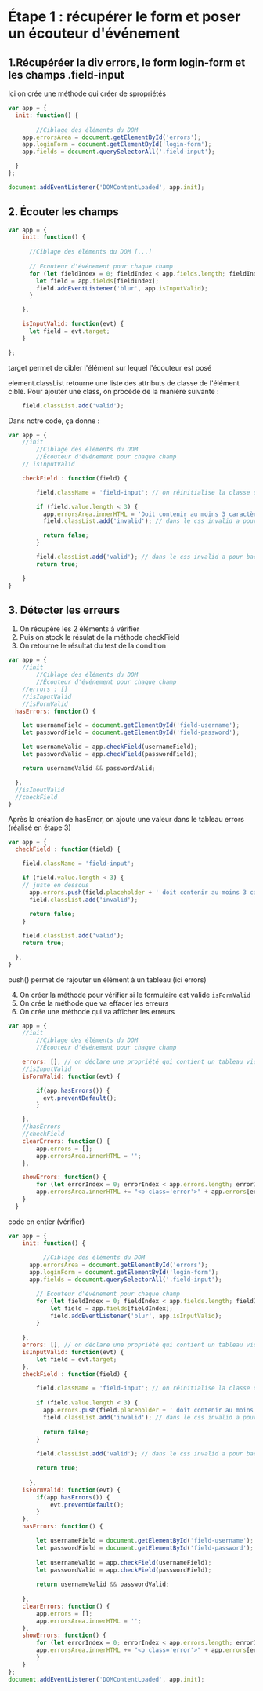 # Étape 1 : récupérer le form et poser un écouteur d'événement

## 1.Récupéréer la div errors, le form login-form et les champs .field-input
Ici on crée une méthode qui créer de spropriétés

```javascript
var app = {
  init: function() {
    
        //Ciblage des éléments du DOM
    app.errorsArea = document.getElementById('errors');
    app.loginForm = document.getElementById('login-form');
    app.fields = document.querySelectorAll('.field-input');

  }
};

document.addEventListener('DOMContentLoaded', app.init);
```


##  2. Écouter les champs
```javascript
var app = {
    init: function() {
      
      //Ciblage des éléments du DOM [...]
    
      // Ecouteur d'événement pour chaque champ
      for (let fieldIndex = 0; fieldIndex < app.fields.length; fieldIndex++)   {
        let field = app.fields[fieldIndex];
        field.addEventListener('blur', app.isInputValid);
      }

    },

    isInputValid: function(evt) {
      let field = evt.target;
    }

};
```


target permet de cibler l'élément sur lequel l'écouteur est posé

element.classList retourne une liste des attributs de classe de l'élément ciblé.
Pour ajouter une class, on procède de la manière suivante :

```javascript
    field.classList.add('valid');
```

Dans notre code, ça donne :
```javascript
var app = {
    //init
        //Ciblage des éléments du DOM
        //Écouteur d'événement pour chaque champ
    // isInputValid

    checkField : function(field) {

        field.className = 'field-input'; // on réinitialise la classe du champ pour s'assurer de pouvoir continuer à tester nos conditions

        if (field.value.length < 3) {
          app.errorsArea.innerHTML = 'Doit contenir au moins 3 caractères';
          field.classList.add('invalid'); // dans le css invalid a pour background-color: #ff3860 (rouge)

          return false;
        }

        field.classList.add('valid'); // dans le css invalid a pour background-color: #00d1b2 (vert)
        return true;

    }
}
```

## 3. Détecter les erreurs

1. On récupère les 2 éléments à vérifier
2. Puis on stock le résulat de la méthode checkField
3. On retourne le résultat du test de la condition


```javascript
var app = {
    //init
        //Ciblage des éléments du DOM
        //Écouteur d'événement pour chaque champ
    //errors : []
    //isInputValid
    //isFormValid
  hasErrors: function() {

    let usernameField = document.getElementById('field-username');
    let passwordField = document.getElementById('field-password');

    let usernameValid = app.checkField(usernameField);
    let passwordValid = app.checkField(passwordField);

    return usernameValid && passwordValid;

  },
  //isInoutValid
  //checkField
}
```

Après la création de hasError, on ajoute une valeur dans le tableau errors (réalisé en étape 3)

```javascript
var app = {
  checkField : function(field) {

    field.className = 'field-input';

    if (field.value.length < 3) { 
    // juste en dessous
      app.errors.push(field.placeholder + ' doit contenir au moins 3 caractèrs');
      field.classList.add('invalid');
      
      return false;
    }

    field.classList.add('valid');
    return true;

  },
}
```
push() permet de rajouter un élément à un tableau (ici errors)

4. On créer la méthode pour vérifier si le formulaire est valide `isFormValid` 
5. On crée la méthode que va effacer les erreurs
6. On crée une méthode qui va afficher les erreurs

```javascript
var app = {
    //init
        //Ciblage des éléments du DOM
        //Écouteur d'événement pour chaque champ

    errors: [], // on déclare une propriété qui contient un tableau vide
    //isInputValid
    isFormValid: function(evt) {

        if(app.hasErrors()) {
          evt.preventDefault();
        }

    },
    //hasErrors
    //checkField
    clearErrors: function() {
        app.errors = [];
        app.errorsArea.innerHTML = '';
    },

    showErrors: function() {
        for (let errorIndex = 0; errorIndex < app.errors.length; errorIndex++) {
        app.errorsArea.innerHTML += "<p class='error'>" + app.errors[errorIndex] + "</p>";
    } 
  }
```


code en entier (vérifier)

```javascript
var app = {
    init: function() {
      
          //Ciblage des éléments du DOM
      app.errorsArea = document.getElementById('errors');
      app.loginForm = document.getElementById('login-form');
      app.fields = document.querySelectorAll('.field-input');

        // Ecouteur d'événement pour chaque champ
        for (let fieldIndex = 0; fieldIndex < app.fields.length; fieldIndex++)   {
            let field = app.fields[fieldIndex];
            field.addEventListener('blur', app.isInputValid);
        }
  
    },
    errors: [], // on déclare une propriété qui contient un tableau vide
    isInputValid: function(evt) {
        let field = evt.target;
    },
    checkField : function(field) {

        field.className = 'field-input'; // on réinitialise la classe du champ pour s'assurer de pouvoir continuer à tester nos conditions
    
        if (field.value.length < 3) { 
          app.errors.push(field.placeholder + ' doit contenir au moins 3 caractèrs');
          field.classList.add('invalid'); // dans le css invalid a pour background-color: #ff3860 (rouge)
          
          return false;
        }
    
        field.classList.add('valid'); // dans le css invalid a pour background-color: #00d1b2 (vert)

        return true;
    
      },
    isFormValid: function(evt) {
        if(app.hasErrors()) {
            evt.preventDefault();
        }
    },
    hasErrors: function() {

        let usernameField = document.getElementById('field-username');
        let passwordField = document.getElementById('field-password');
    
        let usernameValid = app.checkField(usernameField);
        let passwordValid = app.checkField(passwordField);
    
        return usernameValid && passwordValid;
    
    },
    clearErrors: function() {
        app.errors = [];
        app.errorsArea.innerHTML = '';
    },
    showErrors: function() {
        for (let errorIndex = 0; errorIndex < app.errors.length; errorIndex++) {
        app.errorsArea.innerHTML += "<p class='error'>" + app.errors[errorIndex] + "</p>";
        } 
    }
};
document.addEventListener('DOMContentLoaded', app.init);
```
```javascript
```
```javascript
```